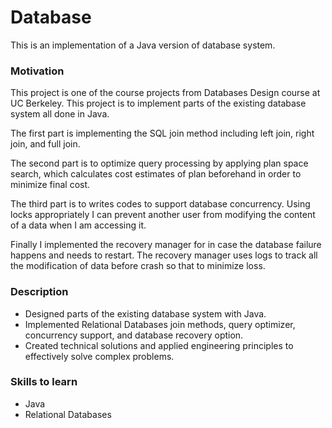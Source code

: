 # Database
This is an implementation of a Java version of database system.

### Motivation
This project is one of the course projects from Databases Design course at UC Berkeley.  This project is to implement parts of the existing database system all done in Java.

The first part is implementing the SQL join method including left join, right join, and full join.

The second part is to optimize query processing by applying plan space search, which calculates cost estimates of plan beforehand in order to minimize final cost.

The third part is to writes codes to support database concurrency.  Using locks appropriately I can prevent another user from modifying the content of a data when I am accessing it.

Finally I implemented the recovery manager for in case the database failure happens and needs to restart.  The recovery manager uses logs to track all the modification of data before crash so that to minimize loss.

### Description
- Designed parts of the existing database system with Java.
- Implemented Relational Databases join methods, query optimizer, concurrency support, and database recovery option.
- Created technical solutions and applied engineering principles to effectively solve complex problems.

### Skills to learn
- Java
- Relational Databases
